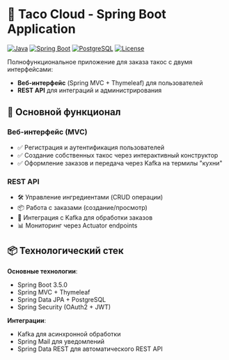 # 🌮 Taco Cloud - Spring Boot Application

[![Java](https://img.shields.io/badge/Java-17-blue)](https://www.oracle.com/java/)
[![Spring Boot](https://img.shields.io/badge/Spring%20Boot-3.5.0-brightgreen)](https://spring.io/projects/spring-boot)
[![PostgreSQL](https://img.shields.io/badge/PostgreSQL-42.6.0-blue)](https://www.postgresql.org/)
[![License](https://img.shields.io/badge/License-MIT-yellow)](https://opensource.org/licenses/MIT)

Полнофункциональное приложение для заказа такос с двумя интерфейсами:
- **Веб-интерфейс** (Spring MVC + Thymeleaf) для пользователей
- **REST API** для интеграций и администрирования

## 🌟 Основной функционал

### Веб-интерфейс (MVC)
- ✅ Регистрация и аутентификация пользователей
- ✅ Создание собственных такос через интерактивный конструктор
- ✅ Оформление заказов и передача через Kafka на термилы "кухни"

### REST API
- 🛠️ Управление ингредиентами (CRUD операции)
- 📦 Работа с заказами (создание/просмотр)
- 🔄 Интеграция с Kafka для обработки заказов
- 📊 Мониторинг через Actuator endpoints

## 📦 Технологический стек

**Основные технологии**:
- Spring Boot 3.5.0
- Spring MVC + Thymeleaf
- Spring Data JPA + PostgreSQL
- Spring Security (OAuth2 + JWT)

**Интеграции**:
- Kafka для асинхронной обработки
- Spring Mail для уведомлений
- Spring Data REST для автоматического REST API

